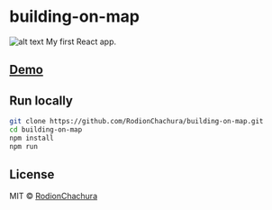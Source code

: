 # building-on-map

> 

![alt text](https://user-images.githubusercontent.com/17750556/49329552-b0331180-f591-11e8-87b9-4f1da6cb317d.gif)
My first React app.
## [Demo](https://rodionchachura.github.io/building-on-map/)

## Run locally

```bash
git clone https://github.com/RodionChachura/building-on-map.git  
cd building-on-map  
npm install  
npm run  
```

## License

MIT © [RodionChachura](https://geekrodion.com)
